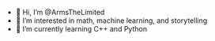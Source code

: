 - 👋 Hi, I’m @ArmsTheLimited
- 👀 I’m interested in math, machine learning, and storytelling
- 🌱 I’m currently learning C++ and Python

